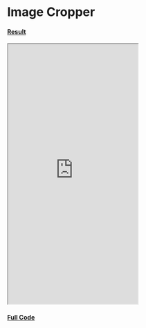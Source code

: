 # Image Cropper

#### [Result](https://111coding.github.io/flutter_image_cropper/#/)
<iframe height="600px" src="https://111coding.github.io/flutter_image_cropper/#/"></iframe>

#### [Full Code](https://github.com/111coding/flutter_image_cropper)


